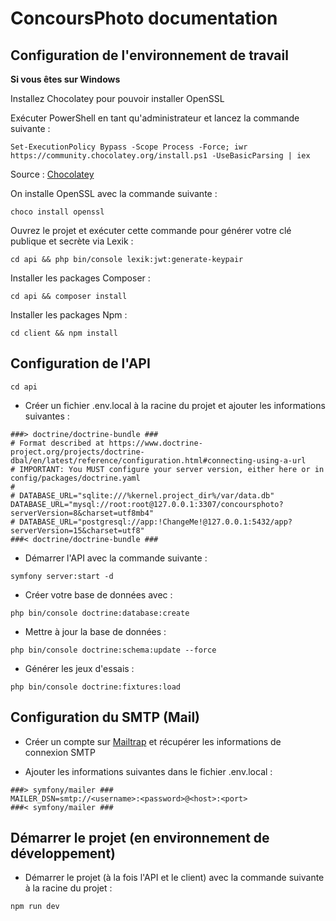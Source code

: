 # ConcoursPhoto documentation

## Configuration de l'environnement de travail

**Si vous êtes sur Windows**

Installez Chocolatey pour pouvoir installer OpenSSL

Exécuter PowerShell en tant qu'administrateur et lancez la commande suivante :

```
Set-ExecutionPolicy Bypass -Scope Process -Force; iwr https://community.chocolatey.org/install.ps1 -UseBasicParsing | iex
```

Source : [Chocolatey](https://community.chocolatey.org/courses/installation/installing?method=installing-chocolatey)

On installe OpenSSL avec la commande suivante :

```
choco install openssl
```

Ouvrez le projet et exécuter cette commande pour générer votre clé publique et secrète via Lexik :

```
cd api && php bin/console lexik:jwt:generate-keypair
```

Installer les packages Composer :

```
cd api && composer install
```

Installer les packages Npm :

```
cd client && npm install
```

## Configuration de l'API

```
cd api
```

-   Créer un fichier .env.local à la racine du projet et ajouter les informations suivantes :

```
###> doctrine/doctrine-bundle ###
# Format described at https://www.doctrine-project.org/projects/doctrine-dbal/en/latest/reference/configuration.html#connecting-using-a-url
# IMPORTANT: You MUST configure your server version, either here or in config/packages/doctrine.yaml
#
# DATABASE_URL="sqlite:///%kernel.project_dir%/var/data.db"
DATABASE_URL="mysql://root:root@127.0.0.1:3307/concoursphoto?serverVersion=8&charset=utf8mb4"
# DATABASE_URL="postgresql://app:!ChangeMe!@127.0.0.1:5432/app?serverVersion=15&charset=utf8"
###< doctrine/doctrine-bundle ###
```

-   Démarrer l'API avec la commande suivante :

```
symfony server:start -d
```

-   Créer votre base de données avec :

```
php bin/console doctrine:database:create
```

-   Mettre à jour la base de données :

```
php bin/console doctrine:schema:update --force
```

-   Générer les jeux d'essais :

```
php bin/console doctrine:fixtures:load
```

## Configuration du SMTP (Mail)

-   Créer un compte sur [Mailtrap](https://mailtrap.io/) et récupérer les informations de connexion SMTP

-   Ajouter les informations suivantes dans le fichier .env.local :

```
###> symfony/mailer ###
MAILER_DSN=smtp://<username>:<password>@<host>:<port>
###< symfony/mailer ###
```

## Démarrer le projet (en environnement de développement)

-   Démarrer le projet (à la fois l'API et le client) avec la commande suivante à la racine du projet :

```
npm run dev
```
